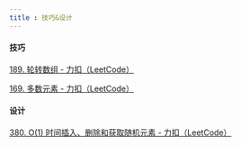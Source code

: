 ```yaml
---
title : 技巧&设计
---
```


#### 技巧

[189. 轮转数组 - 力扣（LeetCode）](https://leetcode.cn/problems/rotate-array/?envType=study-plan-v2&envId=top-interview-150)

[169. 多数元素 - 力扣（LeetCode）](https://leetcode.cn/problems/majority-element/description/?envType=study-plan-v2&envId=top-interview-150)

#### 设计

[380. O(1) 时间插入、删除和获取随机元素 - 力扣（LeetCode）](https://leetcode.cn/problems/insert-delete-getrandom-o1/description/?envType=study-plan-v2&envId=top-interview-150)